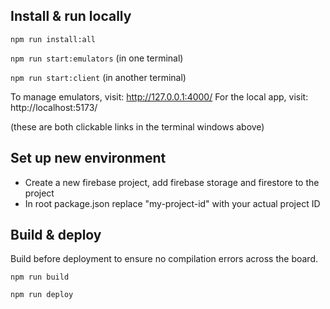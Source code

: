 ## Install & run locally

`npm run install:all`

`npm run start:emulators` (in one terminal)

`npm run start:client` (in another terminal)

To manage emulators, visit: http://127.0.0.1:4000/
For the local app, visit: http://localhost:5173/

(these are both clickable links in the terminal windows above)

## Set up new environment

- Create a new firebase project, add firebase storage and firestore to the project
- In root package.json replace "my-project-id" with your actual project ID

## Build & deploy

Build before deployment to ensure no compilation errors across the board.

`npm run build`

`npm run deploy`
